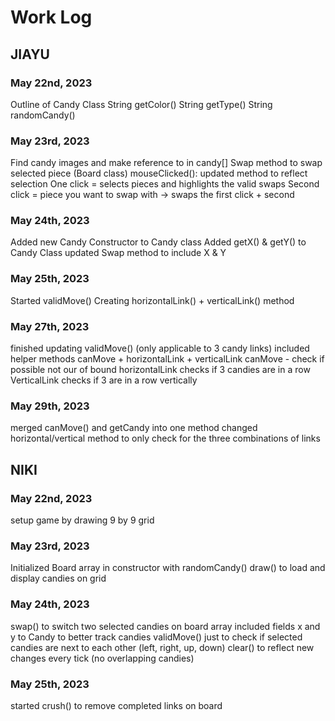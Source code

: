 # Work Log

## JIAYU

### May 22nd, 2023

Outline of Candy Class
String getColor()
String getType()
String randomCandy()


### May 23rd, 2023
Find candy images and make reference to in candy[]
Swap method to swap selected piece (Board class)
mouseClicked(): updated method to reflect selection
        One click = selects pieces and highlights the valid swaps
        Second click = piece you want to swap with → swaps the first click + second

### May 24th, 2023
Added new Candy Constructor to Candy class
Added getX() & getY() to Candy Class
updated Swap method to include X & Y

### May 25th, 2023
Started validMove()
  Creating horizontalLink() + verticalLink() method

### May 27th, 2023
finished updating validMove() (only applicable to 3 candy links)
included helper methods canMove + horizontalLink + verticalLink
canMove - check if possible not our of bound
horizontalLink checks if 3 candies are in a row
VerticalLink checks if 3 are in a row vertically

### May 29th, 2023
merged canMove() and getCandy into one method
changed horizontal/vertical method to only check for the three combinations of links 


## NIKI

### May 22nd, 2023
setup game by drawing 9 by 9 grid

### May 23rd, 2023
Initialized Board array in constructor with randomCandy()
draw() to load and display candies on grid

### May 24th, 2023
swap() to switch two selected candies on board array
included fields x and y to Candy to better track candies
validMove() just to check if selected candies are next to each other (left, right, up, down)
clear() to reflect new changes every tick (no overlapping candies)

### May 25th, 2023
started crush() to remove completed links on board
